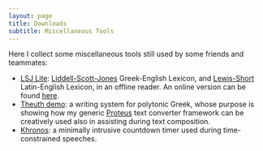 ```yaml
---
layout: page
title: Downloads
subtitle: Miscellaneous Tools
---
```


Here I collect some miscellaneous tools still used by some friends and teammates:

- [LSJ Lite](lsj/lsjlite.md): [Liddell-Scott-Jones](https://en.wikipedia.org/wiki/A_Greek%E2%80%93English_Lexicon) Greek-English Lexicon, and [Lewis-Short](https://en.wikipedia.org/wiki/A_Latin_Dictionary</a>) Latin-English Lexicon, in an offline reader. An online version can be found [here](lsj.fusi-soft.com).
- [Theuth demo](theuth/theuth.md): a writing system for polytonic Greek, whose purpose is showing how my generic [Proteus](proteus.md) text converter framework can be creatively used also in assisting during text composition.
- [Khronos](khronos/khronos.md): a minimally intrusive countdown timer used during time-constrained speeches.
